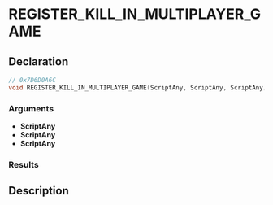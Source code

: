 # REGISTER_KILL_IN_MULTIPLAYER_GAME

## Declaration
```cpp
// 0x7D6D0A6C
void REGISTER_KILL_IN_MULTIPLAYER_GAME(ScriptAny, ScriptAny, ScriptAny);
```

### Arguments
- **ScriptAny**
- **ScriptAny**
- **ScriptAny**

### Results

## Description
